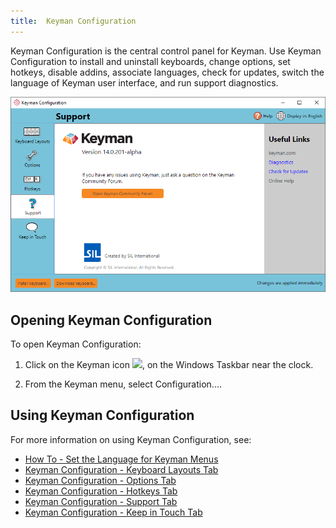 ```yaml
---
title:  Keyman Configuration
---
```


Keyman Configuration is the central control panel for Keyman. Use Keyman
Configuration to install and uninstall keyboards, change options, set
hotkeys, disable addins, associate languages, check for updates,
switch the language of Keyman user interface, and run support diagnostics.

![](../../desktop_images/tab-support.png)

## Opening Keyman Configuration

To open Keyman Configuration:

1.  Click on the Keyman icon ![](../../desktop_images/icon-keyman.png), on the
    Windows Taskbar near the clock.

2.  From the Keyman menu, select Configuration....

## Using Keyman Configuration

For more information on using Keyman Configuration, see:

-   [How To - Set the Language for Keyman Menus](../../start/locale)
-   [Keyman Configuration - Keyboard Layouts Tab](keyboards)
-   [Keyman Configuration - Options Tab](options)
-   [Keyman Configuration - Hotkeys Tab](hotkeys)
-   [Keyman Configuration - Support Tab](support)
-   [Keyman Configuration - Keep in Touch Tab](keep-in-touch)
